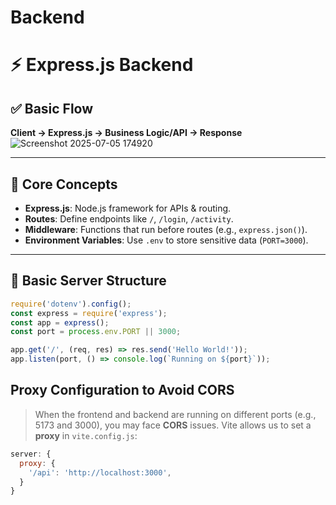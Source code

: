 # Backend

# ⚡ Express.js Backend 

## ✅ Basic Flow
**Client → Express.js → Business Logic/API → Response**
![Screenshot 2025-07-05 174920](https://github.com/user-attachments/assets/c23fdece-21d5-4413-b04f-b33729637fbd)

---

## 🧱 Core Concepts

- **Express.js**: Node.js framework for APIs & routing.
- **Routes**: Define endpoints like `/`, `/login`, `/activity`.
- **Middleware**: Functions that run before routes (e.g., `express.json()`).
- **Environment Variables**: Use `.env` to store sensitive data (`PORT=3000`).

---

## 📄 Basic Server Structure

```js
require('dotenv').config();
const express = require('express');
const app = express();
const port = process.env.PORT || 3000;

app.get('/', (req, res) => res.send('Hello World!'));
app.listen(port, () => console.log(`Running on ${port}`));
```
## Proxy Configuration to Avoid CORS

> When the frontend and backend are running on different ports (e.g., 5173 and 3000), you may face **CORS** issues. Vite allows us to set a **proxy** in `vite.config.js`:
```js
server: {
  proxy: {
    '/api': 'http://localhost:3000',
  }
}
```
